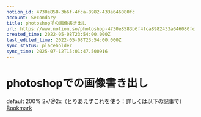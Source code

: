 ```yaml
---
notion_id: 4730e858-3b6f-4fca-8982-433a646080fc
account: Secondary
title: photoshopでの画像書き出し
url: https://www.notion.so/photoshop-4730e8583b6f4fca8982433a646080fc
created_time: 2022-05-08T23:54:00.000Z
last_edited_time: 2022-05-08T23:54:00.000Z
sync_status: placeholder
sync_time: 2025-07-12T15:01:47.500916
---
```

# photoshopでの画像書き出し

default 200% 2x/@2x（とりあえずこれを使う：詳しくは以下の記事で）
[Bookmark](https://d-fount.com/photoshop-generate-image-asset/)
